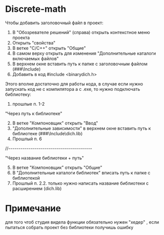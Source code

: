# Discrete-math
Чтобы добавить заголовочный файл в проект:

1. В "Обозревателе решений" (справа) открыть контекстное меню проекта
2. Открыть "свойства"
3. В ветке "C/C++" открыть "Общие"
4. В самом верху открыть для изменения "Дополнительные каталоги включаемых файлов"
5. В верхнем окне вставить путь к папке с заголовочным файлом (###\Include)
6. Добавить в код #include <binarydich.h>

Этого вполне достаточно для работы кода, в случае если нужно запускать код не с компилятора а с .exe, то нужно подключать библиотеку:
1. прошлые п. 1-2

"Через путь к библиотеке"

2. В ветке "Компоновщик" открыть "Ввод"
3. "Дополнительные зависимости" в верхнем окне вставить путь к библиотеке (###\Include\dich.lib)
4. Прошлый п. 6

//------------------------------------------

"Через название библиотеки + путь"

5. В ветке "Компоновщик" открыть "Общие"
6. В "Дополнительные каталоги библиотек" вписать путь к папке с библиотекой
7. Прошлый п. 2.2. только нужно написать название библиотеки с расширением (dich.lib)

# Примечание
для того чтоб студия видела функции обязательно нужен "хедер" , если пытаться собрать проект без библиотеки получишь ошибку

